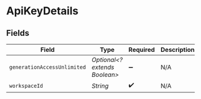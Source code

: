 # ApiKeyDetails


## Fields

| Field                         | Type                          | Required                      | Description                   |
| ----------------------------- | ----------------------------- | ----------------------------- | ----------------------------- |
| `generationAccessUnlimited`   | *Optional<? extends Boolean>* | :heavy_minus_sign:            | N/A                           |
| `workspaceId`                 | *String*                      | :heavy_check_mark:            | N/A                           |